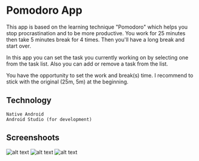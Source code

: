 # Pomodoro App
This app is based on the learning technique "Pomodoro" which helps you stop procrastination and to be more productive. 
You work for 25 minutes then take 5 minutes break for 4 times. Then you'll have a long break and start over.

In this app you can set the task you currently working on by selecting one from the task list. 
Also you can add or remove a task from the list.

You have the opportunity to set the work and break(s) time. I recommend to stick with the original (25m, 5m) at the beginning.

## Technology
```
Native Android
Android Studio (for development)
```

## Screenshoots
![alt text](http://www.kepfeltoltes.eu/images/2019/03/541Screenshot_1553844896.png)
![alt text](http://www.kepfeltoltes.eu/images/2019/03/716Screenshot_1553844872.png)
![alt text](http://www.kepfeltoltes.eu/images/2019/03/162Screenshot_1553844885.png)
